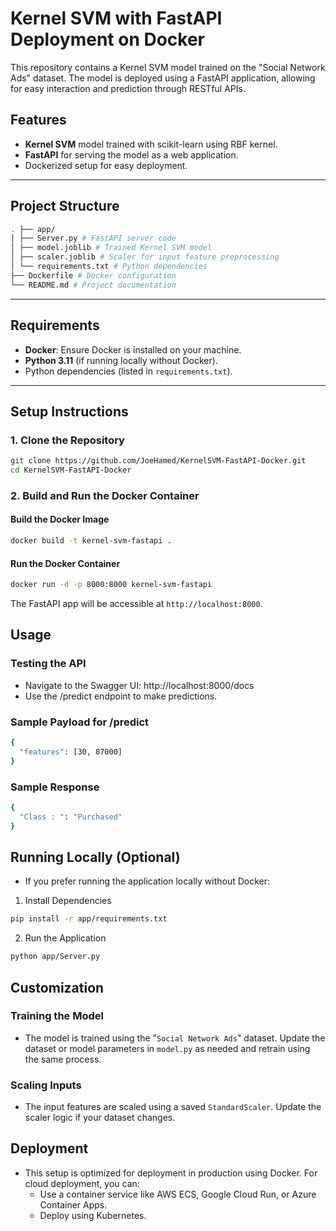 # Kernel SVM with FastAPI Deployment on Docker

This repository contains a Kernel SVM model trained on the "Social Network Ads" dataset. The model is deployed using a FastAPI application, allowing for easy interaction and prediction through RESTful APIs.

## Features

- **Kernel SVM** model trained with scikit-learn using RBF kernel.
- **FastAPI** for serving the model as a web application.
- Dockerized setup for easy deployment.

---

## Project Structure
```bash
. ├── app/ 
│ ├── Server.py # FastAPI server code 
│ ├── model.joblib # Trained Kernel SVM model 
│ ├── scaler.joblib # Scaler for input feature preprocessing 
│ └── requirements.txt # Python dependencies 
├── Dockerfile # Docker configuration 
└── README.md # Project documentation
```
---

## Requirements

- **Docker**: Ensure Docker is installed on your machine.
- **Python 3.11** (if running locally without Docker).
- Python dependencies (listed in `requirements.txt`).

---

## Setup Instructions

### 1. Clone the Repository

```bash
git clone https://github.com/JoeHamed/KernelSVM-FastAPI-Docker.git
cd KernelSVM-FastAPI-Docker
```
### 2. Build and Run the Docker Container
#### Build the Docker Image
```bash
docker build -t kernel-svm-fastapi .
```
#### Run the Docker Container
```bash
docker run -d -p 8000:8000 kernel-svm-fastapi
```
The FastAPI app will be accessible at `http://localhost:8000`.

## Usage
### Testing the API
- Navigate to the Swagger UI: http://localhost:8000/docs
- Use the /predict endpoint to make predictions.

### Sample Payload for /predict
```bash
{
  "features": [30, 87000]
}
```
### Sample Response
```bash
{
  "Class : ": "Purchased"
}
```
## Running Locally (Optional)
- If you prefer running the application locally without Docker:
1. Install Dependencies
```bash
pip install -r app/requirements.txt
```
2. Run the Application
```bash
python app/Server.py
```
## Customization
### Training the Model
- The model is trained using the "`Social Network Ads`" dataset. Update the dataset or model parameters in `model.py` as needed and retrain using the same process.

### Scaling Inputs
- The input features are scaled using a saved `StandardScaler`. Update the scaler logic if your dataset changes.

## Deployment
- This setup is optimized for deployment in production using Docker. For cloud deployment, you can:
  - Use a container service like AWS ECS, Google Cloud Run, or Azure Container Apps.
  - Deploy using Kubernetes.
